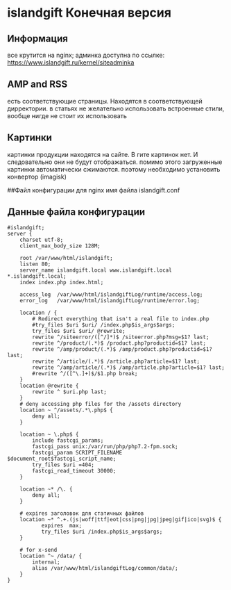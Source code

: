 islandgift Конечная версия
===============================
## Информация
все крутится на nginx;
админка доступна по ссылке: https://www.islandgift.ru/kernel/siteadminka

## AMP and RSS
есть соответствующие страницы. Находятся в соответствующей дирректории.
в статьях не желательно использовать встроенные стили, вообще нигде не стоит их использовать

## Картинки
картинки продукции находятся на сайте. В гите картинок нет. И следовательно они не будут отображаться.
помимо этого загруженные картинки автоматически сжимаются. поэтому необходимо установить конвертор (imagisk)

##Файл конфигурации для nginx
имя файла islandgift.conf

Данные файла конфигурации
-------------------

```
#islandgift;
server {
	charset utf-8;
	client_max_body_size 128M;	

	root /var/www/html/islandgift;
	listen 80;
	server_name islandgift.local www.islandgift.local *.islandgift.local;
	index index.php index.html;
	
	access_log  /var/www/html/islandgiftLog/runtime/access.log;
	error_log   /var/www/html/islandgiftLog/runtime/error.log;

	location / {
	    # Redirect everything that isn't a real file to index.php
	    #try_files $uri $uri/ /index.php$is_args$args;
		try_files $uri $uri/ @rewrite;
		rewrite ^/siteerror/([^/]*)$ /siteerror.php?msg=$1? last;
		rewrite ^/product/(.*)$ /product.php?productid=$1? last;
		rewrite ^/amp/product/(.*)$ /amp/product.php?productid=$1? last;
		rewrite ^/article/(.*)$ /article.php?article=$1? last;
		rewrite ^/amp/article/(.*)$ /amp/article.php?article=$1? last;
		#rewrite ^/([^\.]+)$/$1.php break;
	}
	location @rewrite {
        rewrite ^ $uri.php last;
    }
	# deny accessing php files for the /assets directory
	location ~ ^/assets/.*\.php$ {
	    deny all;
	}

	location ~ \.php$ {
		include fastcgi_params;
		fastcgi_pass unix:/var/run/php/php7.2-fpm.sock;
		fastcgi_param SCRIPT_FILENAME $document_root$fastcgi_script_name;
		try_files $uri =404;
		fastcgi_read_timeout 30000; 
	}

	location ~* /\. {
	    deny all;
	}
	
	# expires заголовок для статичных файлов
	location ~* ^.+.(js|woff|ttf|eot|css|png|jpg|jpeg|gif|ico|svg)$ {
		   expires  max;
		   try_files $uri /index.php$is_args$args;
	}

	# for x-send
	location ^~ /data/ {
	    internal;
	    alias /var/www/html/islandgiftLog/common/data/;
	}
}

```

